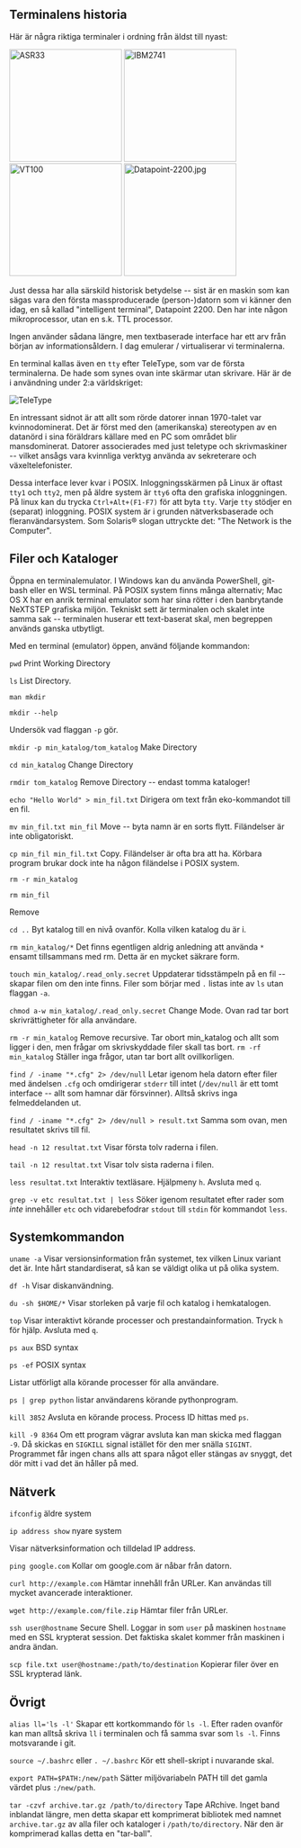 ## Terminalens historia
Här är några riktiga terminaler i ordning från äldst till nyast:

<img src="https://upload.wikimedia.org/wikipedia/commons/7/76/ASR-33_1.jpg" alt="ASR33" width="200"/>
<img src="https://sharktastica.co.uk/resources/images/typewriters/onierstrasz_2741.jpg" alt="IBM2741" width="200"/>
<img src="https://upload.wikimedia.org/wikipedia/commons/9/9f/DEC_VT100_terminal_transparent.png" alt="VT100" width="200"/>
<img src="https://upload.wikimedia.org/wikipedia/commons/8/81/Datapoint-2200.jpg" alt="Datapoint-2200.jpg" width="200">

Just dessa har alla särskild historisk betydelse -- sist är en maskin som kan sägas vara den första massproducerade (person-)datorn som vi känner den idag, en så kallad "intelligent terminal", Datapoint 2200. Den har inte någon mikroprocessor, utan en s.k. TTL processor. 

Ingen använder sådana längre, men textbaserade interface har ett arv från början av informationsåldern. I dag emulerar / virtualiserar vi terminalerna.

En terminal kallas även en `tty` efter TeleType, som var de första terminalerna. De hade som synes ovan inte skärmar utan skrivare. Här är de i användning under 2:a världskriget:

![TeleType](https://upload.wikimedia.org/wikipedia/commons/8/89/WACsOperateTeletype.jpg)

En intressant sidnot är att allt som rörde datorer innan 1970-talet var kvinnodominerat. Det är först med den (amerikanska) stereotypen av en datanörd i sina föräldrars källare med en PC som området blir mansdominerat. Datorer associerades med just teletype och skrivmaskiner -- vilket ansågs vara kvinnliga verktyg använda av sekreterare och växeltelefonister. 

Dessa interface lever kvar i POSIX. Inloggningsskärmen på Linux är oftast `tty1` och `tty2`, men på äldre system är `tty6` ofta den grafiska inloggningen. På linux kan du trycka `Ctrl+Alt+(F1-F7)` för att byta `tty`. Varje `tty` stödjer en (separat) inloggning. POSIX system är i grunden nätverksbaserade och fleranvändarsystem. Som Solaris® slogan uttryckte det: "The Network is the Computer".


## Filer och Kataloger
Öppna en terminalemulator. I Windows kan du använda PowerShell, git-bash eller en WSL terminal. På POSIX system finns många alternativ; Mac OS X har en anrik terminal emulator som har sina rötter i den banbrytande NeXTSTEP grafiska miljön. Tekniskt sett är terminalen och skalet inte samma sak -- terminalen huserar ett text-baserat skal, men begreppen används ganska utbytligt. 

Med en terminal (emulator) öppen, använd följande kommandon:

`pwd`
Print Working Directory

`ls`
List Directory.

`man mkdir`

`mkdir --help`

Undersök vad flaggan `-p` gör. 

`mkdir -p min_katalog/tom_katalog`
Make Directory

`cd min_katalog`
Change Directory

`rmdir tom_katalog`
Remove Directory -- endast tomma kataloger!

`echo "Hello World" > min_fil.txt`
Dirigera om text från eko-kommandot till en fil. 

`mv min_fil.txt min_fil`
Move -- byta namn är en sorts flytt. Filändelser är inte obligatoriskt.

`cp min_fil min_fil.txt`
Copy. Filändelser är ofta bra att ha. Körbara program brukar dock inte ha någon filändelse i POSIX system.

`rm -r min_katalog`

`rm min_fil`

Remove

`cd ..`
Byt katalog till en nivå ovanför. Kolla vilken katalog du är i.

`rm min_katalog/*`
Det finns egentligen aldrig anledning att använda `*` ensamt tillsammans med rm. Detta är en mycket säkrare form.

`touch min_katalog/.read_only.secret`
Uppdaterar tidsstämpeln på en fil -- skapar filen om den inte finns. Filer som börjar med `.` listas inte av `ls` utan flaggan `-a`. 

`chmod a-w min_katalog/.read_only.secret`
Change Mode. Ovan rad tar bort skrivrättigheter för alla användare.

`rm -r min_katalog`
Remove recursive. Tar obort min_katalog och allt som ligger i den, men frågar om skrivskyddade filer skall tas bort.
`rm -rf min_katalog`
Ställer inga frågor, utan tar bort allt ovillkorligen.


`find / -iname "*.cfg" 2> /dev/null`
Letar igenom hela datorn efter filer med ändelsen `.cfg` och omdirigerar `stderr` till intet (`/dev/null` är ett tomt interface -- allt som hamnar där försvinner). Alltså skrivs inga felmeddelanden ut.

`find / -iname "*.cfg" 2> /dev/null > result.txt`
Samma som ovan, men resultatet skrivs till fil.

`head -n 12 resultat.txt`
Visar första tolv raderna i filen.

`tail -n 12 resultat.txt`
Visar tolv sista raderna i filen.

`less resultat.txt`
Interaktiv textläsare. Hjälpmeny `h`. Avsluta med `q`. 

`grep -v etc resultat.txt | less`
Söker igenom resultatet efter rader som _inte_ innehåller `etc` och vidarebefodrar `stdout` till `stdin` för kommandot `less`.

## Systemkommandon
`uname -a`
Visar versionsinformation från systemet, tex vilken Linux variant det är. Inte hårt standardiserat, så kan se väldigt olika ut på olika system.

`df -h`
Visar diskanvändning.

`du -sh $HOME/*`
Visar storleken på varje fil och katalog i hemkatalogen.

`top`
Visar interaktivt körande processer och prestandainformation. Tryck `h` för hjälp. Avsluta med `q`.

`ps aux` BSD syntax

`ps -ef` POSIX syntax

Listar utförligt alla körande processer för alla användare.

`ps | grep python` listar användarens körande pythonprogram.

`kill 3852` 
Avsluta en körande process. Process ID hittas med `ps`.

`kill -9 8364`
Om ett program vägrar avsluta kan man skicka med flaggan `-9`. Då skickas en `SIGKILL` signal istället för den mer snälla `SIGINT`. Programmet får ingen chans alls att spara något eller stängas av snyggt, det dör mitt i vad det än håller på med.

## Nätverk

`ifconfig` äldre system

`ip address show` nyare system

Visar nätverksinformation och tilldelad IP address.

`ping google.com`
Kollar om google.com är nåbar från datorn.

`curl http://example.com`
Hämtar innehåll från URLer. Kan användas till mycket avancerade interaktioner.

`wget http://example.com/file.zip`
Hämtar filer från URLer. 

`ssh user@hostname`
Secure Shell. Loggar in som `user` på maskinen `hostname` med en SSL krypterat session. Det faktiska skalet kommer från maskinen i andra ändan.

`scp file.txt user@hostname:/path/to/destination`
Kopierar filer över en SSL krypterad länk.

## Övrigt
`alias ll='ls -l'`
Skapar ett kortkommando för `ls -l`. Efter raden ovanför kan man alltså skriva `ll` i terminalen och få samma svar som `ls -l`. Finns motsvarande i git.

`source ~/.bashrc` eller `. ~/.bashrc`
Kör ett shell-skript i nuvarande skal.

`export PATH=$PATH:/new/path`
Sätter miljövariabeln PATH till det gamla värdet plus `:/new/path`. 

`tar -czvf archive.tar.gz /path/to/directory`
Tape ARchive. Inget band inblandat längre, men detta skapar ett komprimerat bibliotek med namnet `archive.tar.gz` av alla filer och kataloger i `/path/to/directory`. När den är komprimerad kallas detta en "tar-ball". 
